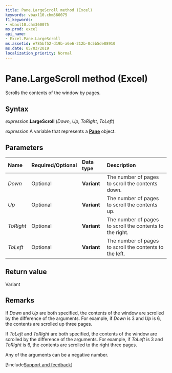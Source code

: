 ```yaml
---
title: Pane.LargeScroll method (Excel)
keywords: vbaxl10.chm360075
f1_keywords:
- vbaxl10.chm360075
ms.prod: excel
api_name:
- Excel.Pane.LargeScroll
ms.assetid: e785bf52-d19b-a6e6-212b-0c5b5de88910
ms.date: 05/03/2019
localization_priority: Normal
---
```



# Pane.LargeScroll method (Excel)

Scrolls the contents of the window by pages.


## Syntax

_expression_.**LargeScroll** (_Down_, _Up_, _ToRight_, _ToLeft_)

_expression_ A variable that represents a **[Pane](Excel.Pane.md)** object.


## Parameters

|Name|Required/Optional|Data type|Description|
|:-----|:-----|:-----|:-----|
| _Down_|Optional| **Variant**|The number of pages to scroll the contents down.|
| _Up_|Optional| **Variant**|The number of pages to scroll the contents up.|
| _ToRight_|Optional| **Variant**|The number of pages to scroll the contents to the right.|
| _ToLeft_|Optional| **Variant**|The number of pages to scroll the contents to the left.|

## Return value

Variant


## Remarks

If _Down_ and _Up_ are both specified, the contents of the window are scrolled by the difference of the arguments. For example, if _Down_ is 3 and _Up_ is 6, the contents are scrolled up three pages.

If _ToLeft_ and _ToRight_ are both specified, the contents of the window are scrolled by the difference of the arguments. For example, if _ToLeft_ is 3 and _ToRight_ is 6, the contents are scrolled to the right three pages.

Any of the arguments can be a negative number.




[!include[Support and feedback](~/includes/feedback-boilerplate.md)]